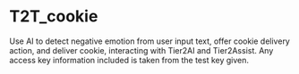 # T2T_cookie
Use AI to detect negative emotion from user input text, offer cookie delivery action, and deliver cookie, interacting with Tier2AI and Tier2Assist.
Any access key information included is taken from the test key given.
